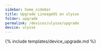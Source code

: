 ```yaml
---
sidebar: home_sidebar
title: Upgrade LineageOS on ulysse
folder: upgrade
permalink: /devices/ulysse/upgrade
device: ulysse
---
```

{% include templates/device_upgrade.md %}

